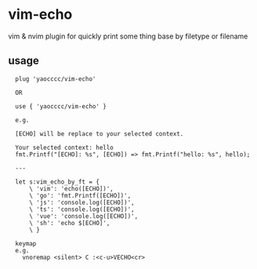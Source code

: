 # vim-echo

vim & nvim plugin for quickly print some thing base by filetype or filename

## usage

```plantext
  plug 'yaocccc/vim-echo'

  OR

  use { 'yaocccc/vim-echo' }
```

```options
  e.g. 

  [ECHO] will be replace to your selected context.

  Your selected context: hello
  fmt.Printf("[ECHO]: %s", [ECHO]) => fmt.Printf("hello: %s", hello);
  
  ---

  let s:vim_echo_by_ft = {
      \ 'vim': 'echo([ECHO])',
      \ 'go': 'fmt.Printf([ECHO])',
      \ 'js': 'console.log([ECHO])',
      \ 'ts': 'console.log([ECHO])',
      \ 'vue': 'console.log([ECHO])',
      \ 'sh': 'echo $[ECHO]',
      \ }

  keymap
  e.g.
    vnoremap <silent> C :<c-u>VECHO<cr>
```

